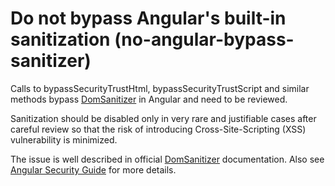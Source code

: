 # Do not bypass Angular's built-in sanitization (no-angular-bypass-sanitizer)

Calls to bypassSecurityTrustHtml, bypassSecurityTrustScript and similar methods bypass [DomSanitizer](https://angular.io/api/platform-browser/DomSanitizer#security-risk) in Angular and need to be reviewed.

Sanitization should be disabled only in very rare and justifiable cases after careful review so that the risk of introducing Cross-Site-Scripting (XSS) vulnerability is minimized.

The issue is well described in official [DomSanitizer](https://angular.io/api/platform-browser/DomSanitizer#security-risk) documentation. Also see [Angular Security Guide](https://angular.io/guide/security) for more details.
